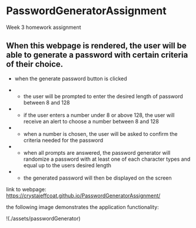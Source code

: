 # PasswordGeneratorAssignment
Week 3 homework assignment

## When this webpage is rendered, the user will be able to generate a password with certain criteria of their choice.

* when the generate password button is clicked

* * the user will be prompted to enter the desired length of password between 8 and 128
* * if the user enters a number under 8 or above 128, the user will receive an alert to choose a number between 8 and 128
* * when a number is chosen, the user will be asked to confirm the criteria needed for the password
* * when all prompts are answered, the password generator will randomize a password with at least one of each character types and equal up to the users desired length
* * the generated password will then be displayed on the screen 


link to webpage: https://crystajeffcoat.github.io/PasswordGeneratorAssignment/

the following image demonstrates the application functionality:

!(./assets/passwordGenerator)
